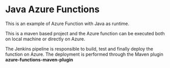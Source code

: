 # Java Azure Functions
This is an example of Azure Function with Java as runtime.

This is a maven based project and the Azure function can be executed both on local machine or directly on Azure.

The Jenkins pipeline is responsible to build, test and finally deploy the function on Azure.
The deployment is performed through the Maven plugin **azure-functions-maven-plugin**
